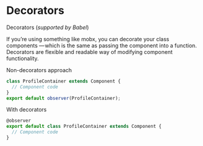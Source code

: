 # Decorators

Decorators (_supported by Babel_)

If you’re using something like mobx, you can decorate your class components — which is the same as
passing the component into a function. Decorators are flexible and readable way of modifying
component functionality.

Non-decorators approach

```javascript
class ProfileContainer extends Component {
  // Component code
}
export default observer(ProfileContainer);
```

With decorators

```javascript
@observer
export default class ProfileContainer extends Component {
  // Component code
}
```
